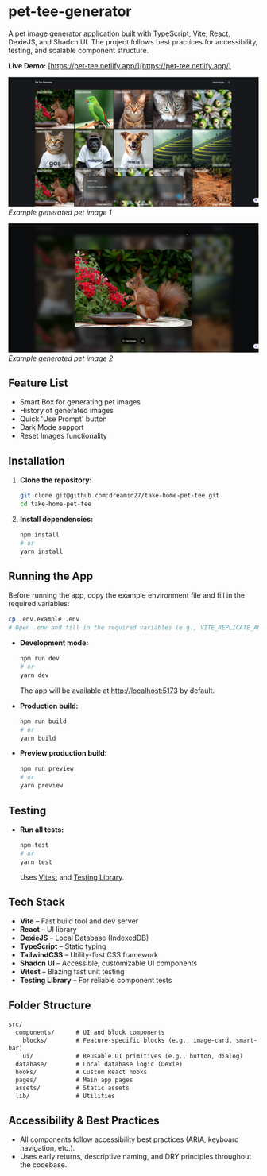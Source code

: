 # pet-tee-generator

A pet image generator application built with TypeScript, Vite, React, DexieJS, and Shadcn UI. The project follows best practices for accessibility, testing, and scalable component structure.

**Live Demo:** [https://pet-tee.netlify.app/](https://pet-tee.netlify.app/)

![Example generated pet image 1](./image1.png)
_Example generated pet image 1_

![Example generated pet image 2](./image2.png)
_Example generated pet image 2_

## Feature List

- Smart Box for generating pet images
- History of generated images
- Quick 'Use Prompt' button
- Dark Mode support
- Reset Images functionality

## Installation

1. **Clone the repository:**
   ```sh
   git clone git@github.com:dreamid27/take-home-pet-tee.git
   cd take-home-pet-tee
   ```
2. **Install dependencies:**
   ```sh
   npm install
   # or
   yarn install
   ```

## Running the App

Before running the app, copy the example environment file and fill in the required variables:

```sh
cp .env.example .env
# Open .env and fill in the required variables (e.g., VITE_REPLICATE_API_TOKEN)
```

- **Development mode:**

  ```sh
  npm run dev
  # or
  yarn dev
  ```

  The app will be available at [http://localhost:5173](http://localhost:5173) by default.

- **Production build:**

  ```sh
  npm run build
  # or
  yarn build
  ```

- **Preview production build:**
  ```sh
  npm run preview
  # or
  yarn preview
  ```

## Testing

- **Run all tests:**
  ```sh
  npm test
  # or
  yarn test
  ```
  Uses [Vitest](https://vitest.dev/) and [Testing Library](https://testing-library.com/).

## Tech Stack

- **Vite** – Fast build tool and dev server
- **React** – UI library
- **DexieJS** – Local Database (IndexedDB)
- **TypeScript** – Static typing
- **TailwindCSS** – Utility-first CSS framework
- **Shadcn UI** – Accessible, customizable UI components
- **Vitest** – Blazing fast unit testing
- **Testing Library** – For reliable component tests

## Folder Structure

```
src/
  components/      # UI and block components
    blocks/        # Feature-specific blocks (e.g., image-card, smart-bar)
    ui/            # Reusable UI primitives (e.g., button, dialog)
  database/        # Local database logic (Dexie)
  hooks/           # Custom React hooks
  pages/           # Main app pages
  assets/          # Static assets
  lib/             # Utilities
```

## Accessibility & Best Practices

- All components follow accessibility best practices (ARIA, keyboard navigation, etc.).
- Uses early returns, descriptive naming, and DRY principles throughout the codebase.
